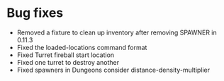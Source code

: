 # Bug fixes
* Removed a fixture to clean up inventory after removing SPAWNER in 0.11.3
* Fixed the loaded-locations command format
* Fixed Turret fireball start location
* Fixed one turret to destroy another
* Fixed spawners in Dungeons consider distance-density-multiplier
